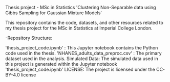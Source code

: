 Thesis project -  MSc in Statistics
'Clustering Non-Separable data using Gibbs Sampling for Gaussian Mixture Models'

This repository contains the code, datasets, and other resources related to my thesis project for the MSc in Statistics at Imperial College London. 

-Repository Structure:

'thesis_project_code.ipynb' : This Jupyter notebook contains the Python code used in the thesis. 
'NHANES_adults_data_preproc.csv' : The primary dataset used in the analysis. 
Simulated Data: The simulated data used in this project is generated within the Jupyter notebook 'thesis_project_code.ipynb'
LICENSE: The project is licensed under the CC-BY-4.0 license





